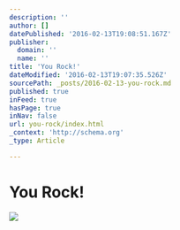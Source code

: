 ```yaml
---
description: ''
author: []
datePublished: '2016-02-13T19:08:51.167Z'
publisher:
  domain: ''
  name: ''
title: 'You Rock!'
dateModified: '2016-02-13T19:07:35.526Z'
sourcePath: _posts/2016-02-13-you-rock.md
published: true
inFeed: true
hasPage: true
inNav: false
url: you-rock/index.html
_context: 'http://schema.org'
_type: Article

---
```

# You Rock!
![](https://the-grid-user-content.s3-us-west-2.amazonaws.com/24c696f7-d306-41a3-b217-b65a05f2f2ef.png)